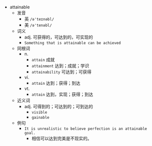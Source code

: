 - attainable
  - 发音
    - 英 `/ə'teɪnəbl/`
    - 美 `/ə'tenəbl/`
  - 词义
    - adj. 可获得的，可达到的，可实现的
    - `Something that is attainable can be achieved`
  - 同根词
    - n.
      - `attain` 成就
      - `attainment` 达到；成就；学识
      - `attainability` 可达到；可获得
    - vi.
      - `attain` 达到；获得；到达
    - vt.
      - `attain` 达到，实现；获得；到达
  - 近义词
    - adj. 可得到的；可达到的；可到达的
      - `visible`
      - `gainable`
  - 例句
    - `It is unrealistic to believe perfection is an attainable goal.`
      - 相信可以达到完美是不现实的。

